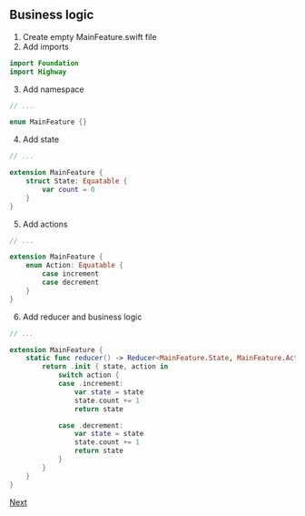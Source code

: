 ## Business logic

1. Create empty MainFeature.swift file
2. Add imports
```swift
import Foundation
import Highway
```
3. Add namespace
```swift
// ...

enum MainFeature {}
```
4. Add state
```swift
// ...

extension MainFeature {
    struct State: Equatable {
        var count = 0
    }
}
```
5. Add actions 
```swift
// ...

extension MainFeature {
    enum Action: Equatable {
        case increment
        case decrement
    }
}
```
6. Add reducer and business logic
```swift
// ...

extension MainFeature {
    static func reducer() -> Reducer<MainFeature.State, MainFeature.Action> {
        return .init { state, action in
            switch action {
            case .increment:
                var state = state
                state.count += 1
                return state

            case .decrement:
                var state = state
                state.count += 1
                return state
            }
        }
    }
}
```

[Next](View.md)
